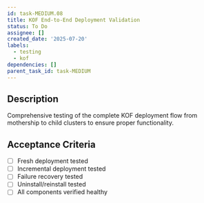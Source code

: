 ```yaml
---
id: task-MEDIUM.08
title: KOF End-to-End Deployment Validation
status: To Do
assignee: []
created_date: '2025-07-20'
labels:
  - testing
  - kof
dependencies: []
parent_task_id: task-MEDIUM
---
```


## Description

Comprehensive testing of the complete KOF deployment flow from mothership to child clusters to ensure proper functionality.

## Acceptance Criteria

- [ ] Fresh deployment tested
- [ ] Incremental deployment tested
- [ ] Failure recovery tested
- [ ] Uninstall/reinstall tested
- [ ] All components verified healthy
